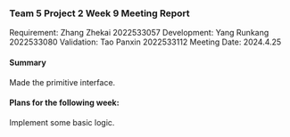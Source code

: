 ### Team 5 Project 2 Week 9 Meeting Report
Requirement: Zhang Zhekai 2022533057
Development: Yang Runkang 2022533080
Validation: Tao Panxin 2022533112
Meeting Date:  2024.4.25
#### Summary
Made the primitive interface.

#### Plans for the following week:
Implement some basic logic.